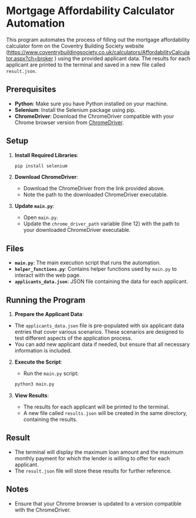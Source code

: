 # Mortgage Affordability Calculator Automation

This program automates the process of filling out the mortgage affordability calculator form on the Coventry Building Society website (https://www.coventrybuildingsociety.co.uk/calculators/AffordabilityCalculator.aspx?ch=broker
) using the provided applicant data. The results for each applicant are printed to the terminal and saved in a new file called `result.json`.

## Prerequisites

- **Python**: Make sure you have Python installed on your machine.
- **Selenium**: Install the Selenium package using pip.
- **ChromeDriver**: Download the ChromeDriver compatible with your Chrome browser version from [ChromeDriver](https://googlechromelabs.github.io/chrome-for-testing/).

## Setup

1. **Install Required Libraries**:
    ```bash
    pip install selenium
    ```

2. **Download ChromeDriver**:
    - Download the ChromeDriver from the link provided above.
    - Note the path to the downloaded ChromeDriver executable.

3. **Update `main.py`**:
    - Open `main.py`.
    - Update the `chrome_driver_path` variable (line 12) with the path to your downloaded ChromeDriver executable.

## Files

- **`main.py`**: The main execution script that runs the automation.
- **`helper_functions.py`**: Contains helper functions used by `main.py` to interact with the web page.
- **`applicants_data.json`**: JSON file containing the data for each applicant.

## Running the Program

1. **Prepare the Applicant Data**:
- The `applicants_data.json` file is pre-populated with six applicant data entries that cover various scenarios. These scenarios are designed to test different aspects of the application process.
- You can add new applicant data if needed, but ensure that all necessary information is included.

2. **Execute the Script**:
    - Run the `main.py` script:
    ```bash
    python3 main.py
    ```

3. **View Results**:
    - The results for each applicant will be printed to the terminal.
    - A new file called `results.json` will be created in the same directory, containing the results.

## Result

- The terminal will display the maximum loan amount and the maximum monthly payment for which the lender is willing to offer for each applicant.
- The `result.json` file will store these results for further reference.

## Notes

- Ensure that your Chrome browser is updated to a version compatible with the ChromeDriver.

